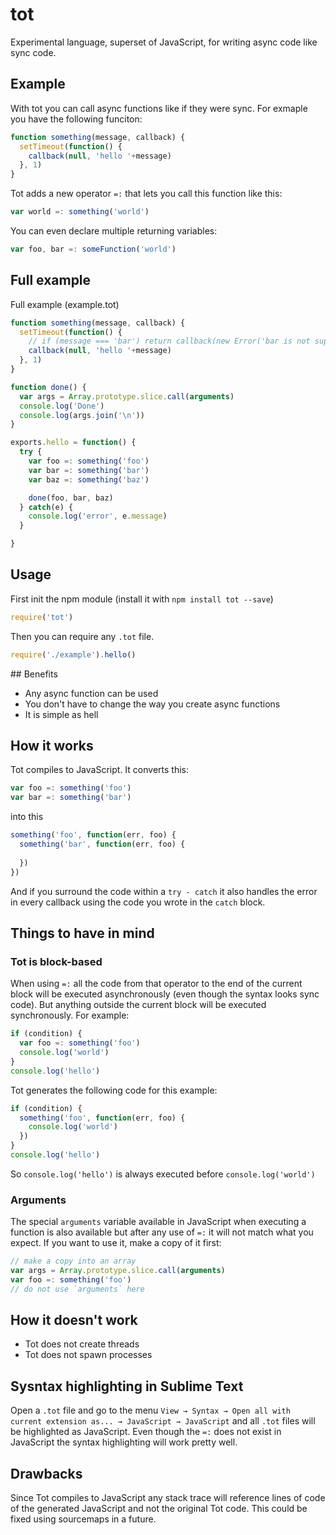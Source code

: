 # tot

Experimental language, superset of JavaScript, for writing async code like sync code.

## Example

With tot you can call async functions like if they were sync. For exmaple you have the following funciton:

```javascript
function something(message, callback) {
  setTimeout(function() {
    callback(null, 'hello '+message)
  }, 1)
}
```

Tot adds a new operator `=:` that lets you call this function like this:

```javascript
var world =: something('world')
```

You can even declare multiple returning variables:

```javascript
var foo, bar =: someFunction('world')
```

## Full example

Full example (example.tot)

```javascript
function something(message, callback) {
  setTimeout(function() {
    // if (message === 'bar') return callback(new Error('bar is not supported'))
    callback(null, 'hello '+message)
  }, 1)
}

function done() {
  var args = Array.prototype.slice.call(arguments)
  console.log('Done')
  console.log(args.join('\n'))
}

exports.hello = function() {
  try {
    var foo =: something('foo')
    var bar =: something('bar')
    var baz =: something('baz')

    done(foo, bar, baz)
  } catch(e) {
    console.log('error', e.message)
  }

}
```

## Usage

First init the npm module (install it with `npm install tot --save`)

```javascript
require('tot')
```

Then you can require any `.tot` file.

```javascript
require('./example').hello()
```

## Benefits

- Any async function can be used
- You don't have to change the way you create async functions
- It is simple as hell

## How it works

Tot compiles to JavaScript. It converts this:

```javascript
var foo =: something('foo')
var bar =: something('bar')
```

into this

```javascript
something('foo', function(err, foo) {
  something('bar', function(err, foo) {
    
  })
})
```

And if you surround the code within a `try - catch` it also handles the error in every callback using the code you wrote in the `catch` block.


## Things to have in mind

### Tot is block-based

When using `=:` all the code from that operator to the end of the current block will be executed asynchronously (even though the syntax looks sync code). But anything outside the current block will be executed synchronously. For example:

```javascript
if (condition) {
  var foo =: something('foo')
  console.log('world')
}
console.log('hello')
```

Tot generates the following code for this example:

```javascript
if (condition) {
  something('foo', function(err, foo) {
    console.log('world')
  })
}
console.log('hello')
```

So `console.log('hello')` is always executed before `console.log('world')`

### Arguments

The special `arguments` variable available in JavaScript when executing a function is also available but after any use of `=:` it will not match what you expect. If you want to use it, make a copy of it first:

```javascript
// make a copy into an array
var args = Array.prototype.slice.call(arguments)
var foo =: something('foo')
// do not use `arguments` here
```

## How it doesn't work

- Tot does not create threads
- Tot does not spawn processes

## Sysntax highlighting in Sublime Text

Open a `.tot` file and go to the menu `View → Syntax → Open all with current extension as... → JavaScript → JavaScript` and all `.tot` files will be highlighted as JavaScript. Even though the `=:` does not exist in JavaScript the syntax highlighting will work pretty well.

## Drawbacks

Since Tot compiles to JavaScript any stack trace will reference lines of code of the generated JavaScript and not the original Tot code. This could be fixed using sourcemaps in a future.
